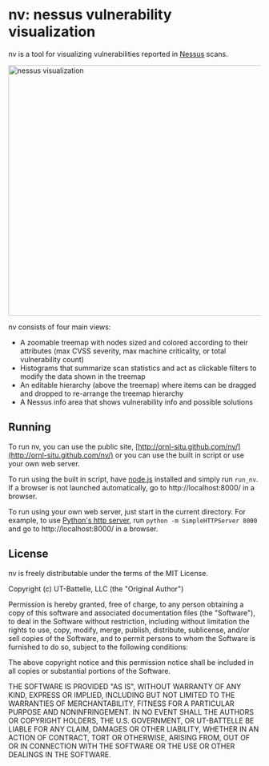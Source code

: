 # nv: nessus vulnerability visualization

nv is a tool for visualizing vulnerabilities reported in [Nessus](http://www.tenable.com/products/nessus) scans. 

<a href="http://ornl-situ.github.com/nv/"><img src="/ornl-situ/nv/wiki/nv_readme.png" width="960" height="500" alt="nessus visualization"></a>
<!--
-->

nv consists of four main views:

- A zoomable treemap with nodes sized and colored according to their attributes (max CVSS severity, max machine criticality, or total vulnerability count)
- Histograms that summarize scan statistics and act as clickable filters to modify the data shown in the treemap
- An editable hierarchy (above the treemap) where items can be dragged and dropped to re-arrange the treemap hierarchy
- A Nessus info area that shows vulnerability info and possible solutions

## Running

To run nv, you can use the public site, [http://ornl-situ.github.com/nv/](http://ornl-situ.github.com/nv/) or you can use the built in script or use your own web server.

To run using the built in script, have [node.js](http://nodejs.org) installed and simply run `run_nv`. If a browser is not launched automatically, go to http://localhost:8000/ in a browser.

To run using your own web server, just start in the current directory. For example, to use [Python's http server](http://docs.python.org/2/library/simplehttpserver.html), run `python -m SimpleHTTPServer 8000` and go to http://localhost:8000/ in a browser.


## License 

nv is freely distributable under the terms of the MIT License.

Copyright (c) UT-Battelle, LLC (the "Original Author")

Permission is hereby granted, free of charge, to any person obtaining a copy of this software and associated documentation files (the "Software"), to deal in the Software without restriction, including without limitation the rights to use, copy, modify, merge, publish, distribute, sublicense, and/or sell copies of the Software, and to permit persons to whom the Software is furnished to do so, subject to the following conditions:
 
The above copyright notice and this permission notice shall be included in all copies or substantial portions of the Software.
 
THE SOFTWARE IS PROVIDED "AS IS", WITHOUT WARRANTY OF ANY KIND, EXPRESS OR IMPLIED, INCLUDING BUT NOT LIMITED TO THE WARRANTIES OF MERCHANTABILITY, FITNESS FOR A PARTICULAR PURPOSE AND NONINFRINGEMENT. IN NO EVENT SHALL THE AUTHORS OR COPYRIGHT HOLDERS, THE U.S. GOVERNMENT, OR UT-BATTELLE BE LIABLE FOR ANY CLAIM, DAMAGES OR OTHER LIABILITY, WHETHER IN AN ACTION OF CONTRACT, TORT OR OTHERWISE, ARISING FROM, OUT OF OR IN CONNECTION WITH THE SOFTWARE OR THE USE OR OTHER DEALINGS IN THE SOFTWARE.
